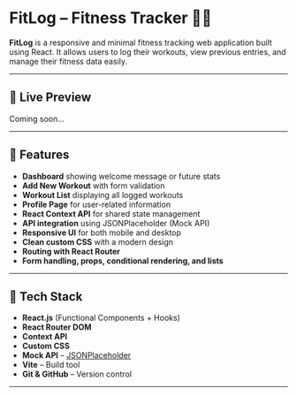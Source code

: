 # FitLog – Fitness Tracker 🏋️‍♂️

**FitLog** is a responsive and minimal fitness tracking web application built using React. It allows users to log their workouts, view previous entries, and manage their fitness data easily.

---

## 🔗 Live Preview

Coming soon...

---

## 📌 Features

- **Dashboard** showing welcome message or future stats
- **Add New Workout** with form validation
- **Workout List** displaying all logged workouts
- **Profile Page** for user-related information
- **React Context API** for shared state management
- **API integration** using JSONPlaceholder (Mock API)
- **Responsive UI** for both mobile and desktop
- **Clean custom CSS** with a modern design
- **Routing with React Router**
- **Form handling, props, conditional rendering, and lists**

---

## 🧱 Tech Stack

- **React.js** (Functional Components + Hooks)
- **React Router DOM**
- **Context API**
- **Custom CSS**
- **Mock API** – [JSONPlaceholder](https://jsonplaceholder.typicode.com/)
- **Vite** – Build tool
- **Git & GitHub** – Version control

---

